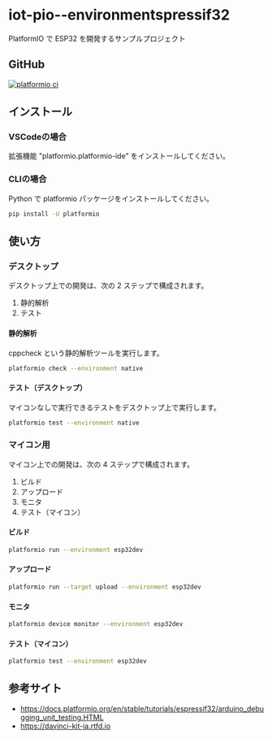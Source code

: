 # iot-pio--environmentspressif32

PlatformIO で ESP32 を開発するサンプルプロジェクト

## GitHub

[![platformio ci](https://github.com/kannkyo/iot-pio--environmentspressif32/actions/workflows/platformio-ci.yml/badge.svg)](https://github.com/kannkyo/iot-pio--environmentspressif32/actions/workflows/platformio-ci.yml)

## インストール

### VSCodeの場合

拡張機能 "platformio.platformio-ide" をインストールしてください。

### CLIの場合

Python で platformio パッケージをインストールしてください。

```bash
pip install -U platformio
```

## 使い方

### デスクトップ

デスクトップ上での開発は、次の 2 ステップで構成されます。

1. 静的解析
2. テスト

#### 静的解析

cppcheck という静的解析ツールを実行します。

```bash
platformio check --environment native
```

#### テスト（デスクトップ）

マイコンなしで実行できるテストをデスクトップ上で実行します。

```bash
platformio test --environment native
```

### マイコン用

マイコン上での開発は、次の 4 ステップで構成されます。

1. ビルド
2. アップロード
3. モニタ
4. テスト（マイコン）

#### ビルド

```bash
platformio run --environment esp32dev
```

#### アップロード

```bash
platformio run --target upload --environment esp32dev
```

#### モニタ

```bash
platformio device monitor --environment esp32dev 
```

#### テスト（マイコン）

```bash
platformio test --environment esp32dev
```

## 参考サイト

- <https://docs.platformio.org/en/stable/tutorials/espressif32/arduino_debugging_unit_testing.HTML>
- <https://davinci-kit-ja.rtfd.io>
